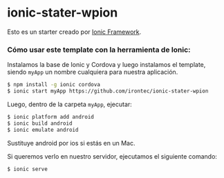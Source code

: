 # ionic-stater-wpion

Esto es un starter creado por [Ionic Framework](http://ionicframework.com/).

### Cómo usar este template con la herramienta de Ionic:

Instalamos la base de Ionic y Cordova y luego instalamos el template, siendo `myApp` un nombre cualquiera para nuestra aplicación.

```bash
$ npm install -g ionic cordova
$ ionic start myApp https://github.com/irontec/ionic-stater-wpion
```
Luego, dentro de la carpeta `myApp`, ejecutar:

```bash
$ ionic platform add android
$ ionic build android
$ ionic emulate android
```
Sustituye android por ios si estás en un Mac.

Si queremos verlo en nuestro servidor, ejecutamos el siguiente comando:

```bash
$ ionic serve
```
